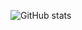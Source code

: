 ![GitHub stats](https://github-readme-stats.vercel.app/api?username=gr-imm&show_icons=true&theme=tokyonight)
